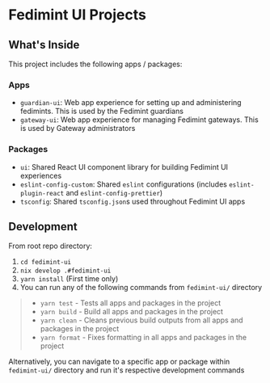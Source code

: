 # Fedimint UI Projects

## What's Inside

This project includes the following apps / packages:

### Apps

- `guardian-ui`: Web app experience for setting up and administering fedimints. This is used by the Fedimint guardians
- `gateway-ui`: Web app experience for managing Fedimint gateways. This is used by Gateway administrators

### Packages

- `ui`: Shared React UI component library for building Fedimint UI experiences
- `eslint-config-custom`: Shared `eslint` configurations (includes `eslint-plugin-react` and `eslint-config-prettier`)
- `tsconfig`: Shared `tsconfig.json`s used throughout Fedimint UI apps

## Development

From root repo directory:

1. `cd fedimint-ui`
1. `nix develop .#fedimint-ui`
1. `yarn install` (First time only)
1. You can run any of the following commands from `fedimint-ui/` directory

> - `yarn test` - Tests all apps and packages in the project
> - `yarn build` - Build all apps and packages in the project
> - `yarn clean` - Cleans previous build outputs from all apps and packages in the project
> - `yarn format` - Fixes formatting in all apps and packages in the project

Alternatively, you can navigate to a specific app or package within `fedimint-ui/` directory and run it's respective development commands

